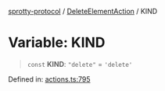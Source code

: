 
[sprotty-protocol](../globals) / [DeleteElementAction](../Namespace.DeleteElementAction) / KIND

# Variable: KIND

> `const` **KIND**: `"delete"` = `'delete'`

Defined in: [actions.ts:795](https://github.com/eclipse-sprotty/sprotty/blob/f9b2433481cc27a1ac0c92d525a92039ae7f6c76/packages/sprotty-protocol/src/actions.ts#L795)
